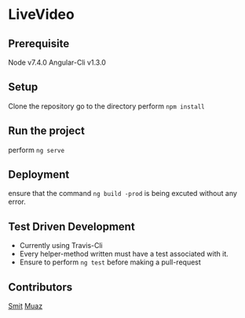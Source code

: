 # LiveVideo

## Prerequisite
Node v7.4.0
Angular-Cli v1.3.0

## Setup
Clone the repository
go to the directory
perform `npm install`

## Run the project
perform `ng serve`

## Deployment
ensure that the command `ng build -prod` is being excuted without any error.

## Test Driven Development
- Currently using Travis-Cli
- Every helper-method written must have a test associated with it.
- Ensure to perform `ng test` before making a pull-request

## Contributors
[Smit](https://github.com/shah-smit)
[Muaz](https://github.com/muaz-khan)
